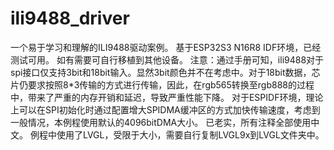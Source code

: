 # ili9488_driver
一个易于学习和理解的ILI9488驱动案例。
基于ESP32S3 N16R8 IDF环境，已经测试可用。
如有需要可自行移植到其他设备。
注意：通过手册可知，ili9488对于spi接口仅支持3bit和18bit输入。显然3bit颜色并不在考虑中。对于18bit数据，芯片仍要求按照8*3传输的方式进行传输，因此，在rgb565转换至rgb888的过程中，带来了严重的内存开销和延迟，导致严重性能下降。
对于ESPIDF环境，理论上可以在SPI初始化时通过配置增大SPIDMA缓冲区的方式加快传输速度，考虑到一般情况，本例程使用默认的4096bitDMA大小。
已老实，所有注释全部使用中文。
例程中使用了LVGL，受限于大小，需要自行复制LVGL9x到LVGL文件夹中。

